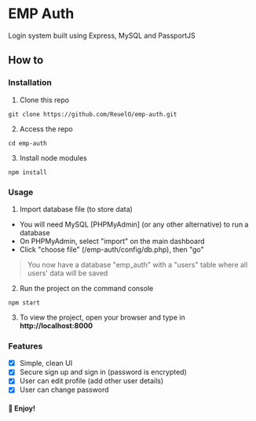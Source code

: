 # EMP Auth

Login system built using Express, MySQL and PassportJS


## How to

### Installation
1. Clone this repo
```
git clone https://github.com/ReuelO/emp-auth.git
```

2. Access the repo
```
cd emp-auth
```

3. Install node modules
```
npm install
```

### Usage
1. Import database file (to store data)
- You will need MySQL [PHPMyAdmin] (or any other alternative) to run a database
- On PHPMyAdmin, select "import" on the main dashboard
- Click "choose file" (/emp-auth/config/db.php), then "go"

> You now have a database "emp_auth" with a "users" table where all users' data will be saved

2. Run the project on the command console
```
npm start
```

3. To view the project, open your browser and type in **http://localhost:8000**

### Features
- [x] Simple, clean UI
- [x] Secure sign up and sign in (password is encrypted)
- [x] User can edit profile (add other user details)
- [x] User can change password

#### 💪 Enjoy!
